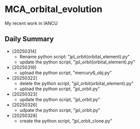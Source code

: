 # MCA_orbital_evolution
My recent work in IANCU

## Daily Summary
- [20250314]
  - Rename python script: "jpl_orbit(orbital_element).py"
  - update the python script, "jpl_orbit(orbital_element).py"
- [20250319]
  - upload the python script, "mercury6_obj.py"
- [20250322]
  - delete the python script, "jpl_orbit(orbital_element).py"
  - upload the python script, "jpl_orbit.py"
- [20250323]
  - update the python script, "jpl_orbit.py"
- [20250326]
  - udpate the python script, "jpl_orbit.py"
- [20250328]
  - create the python script, "jpl_orbit_clone.py"

